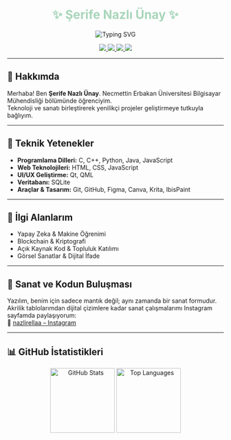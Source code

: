 <h1 align="center" style="color:#A8D5BA;">✨ Şerife Nazlı Ünay ✨</h1>

<p align="center">
  <img src="https://readme-typing-svg.herokuapp.com?font=Fira+Code&pause=1000&color=F4C1D9&center=true&vCenter=true&width=435&lines=Computer+Engineering+Student;AI+%7C+Qt+%7C+C%2B%2B+Enthusiast;Tech+%2B+Art+%3D+🧠+%2B+🎨;Creative+Problem+Solver+%F0%9F%94%A5" alt="Typing SVG" />
</p>

<p align="center">
  <a href="https://github.com/NazliUnay">
    <img src="https://img.shields.io/badge/GitHub-NazliUnay-F4C1D9?style=for-the-badge&logo=github&logoColor=white" />
  </a>
  <a href="https://linkedin.com/in/nazlirella">
    <img src="https://img.shields.io/badge/LinkedIn-nazlirella-A8D5BA?style=for-the-badge&logo=linkedin&logoColor=white" />
  </a>
  <a href="https://medium.com/@nazli_unay">
    <img src="https://img.shields.io/badge/Medium-nazli__unay-F4C1D9?style=for-the-badge&logo=medium&logoColor=white" />
  </a>
  <a href="https://www.instagram.com/nazlirellaa/">
    <img src="https://img.shields.io/badge/Art%20Gallery-@nazlirellaa-A8D5BA?style=for-the-badge&logo=instagram&logoColor=white" />
  </a>
</p>

---

## 🌟 Hakkımda

Merhaba! Ben **Şerife Nazlı Ünay**. Necmettin Erbakan Üniversitesi Bilgisayar Mühendisliği bölümünde öğrenciyim.  
Teknoloji ve sanatı birleştirerek yenilikçi projeler geliştirmeye tutkuyla bağlıyım.

---

## 💼 Teknik Yetenekler

- **Programlama Dilleri:** C, C++, Python, Java, JavaScript  
- **Web Teknolojileri:** HTML, CSS, JavaScript  
- **UI/UX Geliştirme:** Qt, QML  
- **Veritabanı:** SQLite  
- **Araçlar & Tasarım:** Git, GitHub, Figma, Canva, Krita, IbisPaint

---

## 🧠 İlgi Alanlarım

- Yapay Zeka & Makine Öğrenimi  
- Blockchain & Kriptografi  
- Açık Kaynak Kod & Topluluk Katılımı  
- Görsel Sanatlar & Dijital İfade  

---

## 🎨 Sanat ve Kodun Buluşması

Yazılım, benim için sadece mantık değil; aynı zamanda bir sanat formudur.  
Akrilik tablolarımdan dijital çizimlere kadar sanat çalışmalarımı Instagram sayfamda paylaşıyorum:  
🔗 [nazlirellaa – Instagram](https://www.instagram.com/nazlirellaa/)

---

## 📊 GitHub İstatistikleri

<p align="center">
  <img src="https://github-readme-stats.vercel.app/api?username=NazliUnay&show_icons=true&theme=react&hide=issues&count_private=true" height="150" alt="GitHub Stats" />
  <img src="https://github-readme-stats.vercel.app/api/top-langs/?username=NazliUnay&layout=compact&theme=react&hide=issues" height="150" alt="Top Languages" />
</p>



